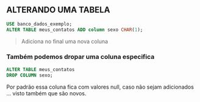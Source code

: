 ## ALTERANDO UMA TABELA


```SQL
USE banco_dados_exemplo;
ALTER TABLE meus_contatos ADD column sexo CHAR(1);
```
> Adiciona no final uma nova coluna

### Também podemos dropar uma coluna especifica
```sql
ALTER TABLE meus_contatos
DROP COLUMN sexo;
```

Por padrão essa coluna fica com valores null, caso não sejam adicionados ... visto também que são novos.
